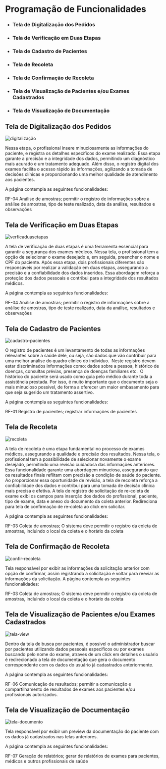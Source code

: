 # Programação de Funcionalidades

+ ### Tela de Digitalização dos Pedidos
+ ### Tela de Verificação em Duas Etapas
+ ### Tela de Cadastro de Pacientes
+ ### Tela de Recoleta
+ ### Tela de Confirmação de Recoleta
+ ### Tela de Visualização de Pacientes e/ou Exames Cadastrados
+ ### Tela de Visualização de Documentação

## Tela de Digitalização dos Pedidos


![digitalização](https://github.com/ICEI-PUC-Minas-PMV-ADS/pmv-ads-2023-1-e1-proj-web-t5-pmv-ads-2023-1-e1-proj-web-t5-biotech/assets/111186037/e279e172-fbc1-476d-9c3b-1c75dab17678)


Nessa etapa, o profissional insere minuciosamente as informações do paciente, e registra os detalhes específicos do exame realizado. Essa etapa garante a precisão e a integridade dos dados, permitindo um diagnóstico mais acurado e um tratamento adequado. Além disso, o registro digital dos exames facilita o acesso rápido às informações, agilizando a tomada de decisões clínicas e proporcionando uma melhor qualidade de atendimento aos pacientes.

A página contempla as seguintes funcionalidades: <br>

RF-04	Análise de amostras; permitir o registro de informações sobre a análise de amostras, tipo de teste realizado, data da análise, resultados e observações

## Tela de Verificação em Duas Etapas

![verficaduasetapas](https://github.com/ICEI-PUC-Minas-PMV-ADS/pmv-ads-2023-1-e1-proj-web-t5-pmv-ads-2023-1-e1-proj-web-t5-biotech/assets/111186037/970a5300-fd6c-4afd-a47b-cce41c062d2e)


A tela de verificação de duas etapas é uma ferramenta essencial para garantir a segurança dos exames médicos. Nessa tela, o profissional tem a opção de selecionar o exame desejado e, em seguida, preencher o nome e CPF do paciente. Após essa etapa, dois profissionais diferentes são responsáveis por realizar a validação em duas etapas, assegurando a precisão e a confiabilidade dos dados inseridos. Essa abordagem reforça a proteção dos dados pessoais e contribui para a integridade dos resultados médicos.

A página contempla as seguintes funcionalidades: <br>

RF-04	Análise de amostras; permitir o registro de informações sobre a análise de amostras, tipo de teste realizado, data da análise, resultados e observações

## Tela de Cadastro de Pacientes

![cadastro-pacientes](https://github.com/ICEI-PUC-Minas-PMV-ADS/pmv-ads-2023-1-e1-proj-web-t5-pmv-ads-2023-1-e1-proj-web-t5-biotech/assets/111186037/a7262158-10c8-4214-b6c3-dac3ca4c6a44)


O registro de pacientes é um levantamento de todas as informações relevantes sobre a saúde dele, ou seja, são dados que vão contribuir para uma melhor análise do quadro clínico do indivíduo. ⁣
 Neste registro devem estar discriminados informações como: dados sobre a pessoa, histórico de doenças, consultas prévias, presença de doenças familiares etc. ⁣
 O histórico do paciente será usado como guia pelo médico durante toda a assistência prestada. Por isso, é muito importante que o documento seja o mais minucioso possível, de forma a oferecer um maior embasamento para que seja sugerido um tratamento assertivo.
 
 A página contempla as seguintes funcionalidades: <br>

RF-01	Registro de pacientes; registrar informações de pacientes

## Tela de Recoleta

![recoleta](https://github.com/ICEI-PUC-Minas-PMV-ADS/pmv-ads-2023-1-e1-proj-web-t5-pmv-ads-2023-1-e1-proj-web-t5-biotech/assets/111186037/24cca620-eabe-4f48-b093-a7f199538b5d)

A tela de recoleta é uma etapa fundamental no processo de exames médicos, assegurando a qualidade e precisão dos resultados. Nessa tela, o profissional tem a possibilidade de selecionar novamente o exame desejado, permitindo uma revisão cuidadosa das informações anteriores. Essa funcionalidade garante uma abordagem minuciosa, assegurando que os resultados finais reflitam com precisão a condição de saúde do paciente. Ao proporcionar essa oportunidade de revisão, a tela de recoleta reforça a confiabilidade dos dados e contribui para uma tomada de decisão clínica mais precisa e efetiva. A tela de registro de solicitação de re-coleta de exame exibi os campos para inserção dos dados do profissional, paciente, tipo de exame, data e anexo do documento da coleta anterior.
Redireciona para tela de confirmação de re-coleta ao click em solicitar.

A página contempla as seguintes funcionalidades: <br>

RF-03	Coleta de amostras; O sistema deve permitir o registro da coleta de amostras, incluindo o local da coleta e o horário da coleta

## Tela de Confirmação de Recoleta

![confir-recoleta](https://github.com/ICEI-PUC-Minas-PMV-ADS/pmv-ads-2023-1-e1-proj-web-t5-pmv-ads-2023-1-e1-proj-web-t5-biotech/assets/111186037/2bbac9e0-d7e1-47eb-985c-9dda8f384a72)

Tela responsável por exibir as informações da solicitação anterior com opção de confirmar, assim registrando a solicitação e voltar para reeviar as informações da solicitação. 
A página contempla as seguintes funcionalidades: <br>

RF-03	Coleta de amostras; O sistema deve permitir o registro da coleta de amostras, incluindo o local da coleta e o horário da coleta

## Tela de Visualização de Pacientes e/ou Exames Cadastrados

![tela-view](https://github.com/ICEI-PUC-Minas-PMV-ADS/pmv-ads-2023-1-e1-proj-web-t5-pmv-ads-2023-1-e1-proj-web-t5-biotech/assets/111186037/f132faf6-91be-46d0-afbc-7aadccb1ff09)


Dentro da tela de busca por pacientes, é possivel o administrador buscar por pacientes utilizando dados pessoais específicos ou por exames buscando pelo
nome do exame, atraves de um click em detalhes o usuário é redirecionado a tela de documentação que gera o documento correspondente com os dados do usuário já cadastrados anteriormente.

A página contempla as seguintes funcionalidades: <br>

RF-06	Comunicação de resultados; permitir a comunicação e compartilhamento de resultados de exames aos pacientes e/ou profissionais autorizados.
## Tela de Visualização de Documentação

![tela-documento](https://github.com/ICEI-PUC-Minas-PMV-ADS/pmv-ads-2023-1-e1-proj-web-t5-pmv-ads-2023-1-e1-proj-web-t5-biotech/assets/111186037/7b03a7a0-a5cd-4adc-bd0f-1212bf80a668)

Tela responsável por exibir um preview da documentação do paciente com os dados já cadastrados nas telas anteriores.


A página contempla as seguintes funcionalidades: <br>

RF-07	Geração de relatórios; gerar de relatórios de exames para pacientes, médicos e outros profissionais de saúde


